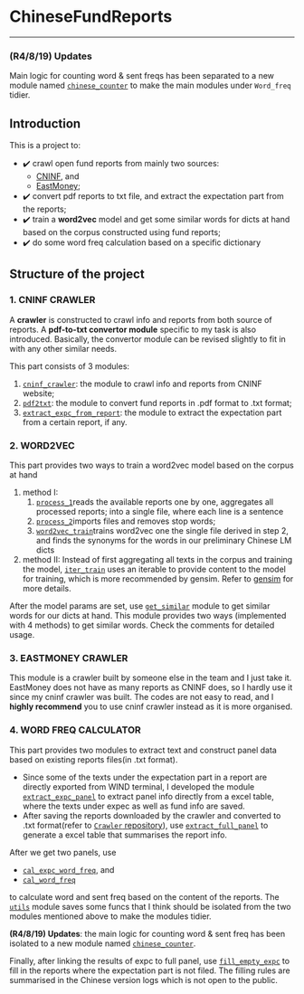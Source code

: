 # ChineseFundReports
--------------------------------------------------------------------
### (R4/8/19) Updates
Main logic for counting word & sent freqs has been separated to a new module named [`chinese_counter`](./Word_freq/chinese_counter.py) to make the main modules under `Word_freq` tidier.

## Introduction
This is a project to:
- :heavy_check_mark: crawl open fund reports from mainly two sources:
  - [CNINF](http://www.cninfo.com.cn/), and
  - [EastMoney](https://www.eastmoney.com/);
- :heavy_check_mark: convert pdf reports to txt file, and extract the expectation part from the reports;
- :heavy_check_mark: train a **word2vec** model and get some similar words for dicts at hand based on the corpus constructed using fund reports;
- :heavy_check_mark: do some word freq calculation based on a specific dictionary

## Structure of the project
### 1. CNINF CRAWLER
A **crawler** is constructed to crawl info and reports from both source of reports. A **pdf-to-txt convertor module** specific to my task is also introduced.
Basically, the convertor module can be revised slightly to fit in with any other similar needs.

This part consists of 3 modules:
1. [`cninf_crawler`](./Crawler/crawling_cninf.py): the module to crawl info and reports from CNINF website;
2. [`pdf2txt`](./Crawler/pdf2txt.py): the module to convert fund reports in .pdf format to .txt format;
3. [`extract_expc_from_report`](./Crawler/extract_expc_from_report.py): the module to extract the expectation part from a certain report, if any.

### 2. WORD2VEC
This part provides two ways to train a word2vec model based on the corpus at hand

1. method I:
    1. [`process_1`](./word2vec/pre_process_1.py)reads the available reports one by one, aggregates all processed reports;
    into a single file, where each line is a sentence
    2. [`process_2`](./word2vec/pre_process_2.py)imports files and removes stop words;
    3. [`word2vec_train`](./word2vec/word2vec_train.py)trains word2vec one the single file derived in step 2, and finds the synonyms
    for the words in our preliminary Chinese LM dicts
2. method II:
    Instead of first aggregating all texts in the corpus and training the model, [`iter_train`](./word2vec/iter_train.py) uses an iterable to provide content to the model for training, which is more recommended by gensim. Refer to [gensim](https://radimrehurek.com/gensim/apiref.html#api-reference) for more details.

After the model params are set, use [`get_similar`](./word2vec/get_similar.py) module to get similar words for our dicts at hand. This module provides two ways (implemented with 4 methods) to get similar words. Check the comments for detailed usage.

### 3. EASTMONEY CRAWLER
This module is a crawler built by someone else in the team and I just take it. EastMoney does not have as many reports as CNINF does, so I hardly use it since my cninf crawler was built. The codes are not easy to read, and I **highly recommend** you to use cninf crawler instead as it is more organised.


### 4. WORD FREQ CALCULATOR
This part provides two modules to extract text and construct panel data based on existing reports files(in .txt format). 
- Since some of the texts under the expectation part in a report are directly exported from WIND terminal, I developed the module [`extract_expc_panel`](./Word_freq/extract_expc_panel.py) to extract panel info directly from a excel table, where the texts under expec as well as fund info are saved.
- After saving the reports downloaded by the crawler and converted to .txt format(refer to [`Crawler` repository](./Crawler/)), use [`extract_full_panel`](./Word_freq/extract_full_panel.py) to generate a excel table that summarises the report info.

After we get two panels, use
- [`cal_expc_word_freq`](./Word_freq/cal_expc_word_freq.py), and
- [`cal_word_freq`](./Word_freq/cal_word_freq.py)

to calculate word and sent freq based on the content of the reports. The [`utils`](./Word_freq/utils.py) module saves some funcs that I think should be isolated from the two modules mentioned above to make the modules tidier.

**(R4/8/19) Updates**: the main logic for counting word & sent freq has been isolated to a new module named [`chinese_counter`](./Word_freq/chinese_counter.py).

Finally, after linking the results of expc to full panel, use [`fill_empty_expc`](./Word_freq/fill_empty_expc.py) to fill in the reports where the expectation part is not filed. The filling rules are summarised in the Chinese version logs which is not open to the public.
